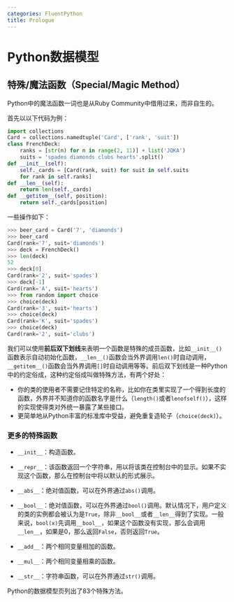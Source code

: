 ```yaml
---
categories: FluentPython
title: Prologue
---
```


# Python数据模型

## 特殊/魔法函数（Special/Magic Method）

Python中的魔法函数一词也是从Ruby Community中借用过来，而非自生的。

首先以以下代码为例：

```python
import collections
Card = collections.namedtuple('Card', ['rank', 'suit'])
class FrenchDeck:
	ranks = [str(n) for n in range(2, 11)] + list('JQKA')
	suits = 'spades diamonds clubs hearts'.split()
def __init__(self):
	self._cards = [Card(rank, suit) for suit in self.suits
	for rank in self.ranks]
def __len__(self):
	return len(self._cards)
def __getitem__(self, position):
	return self._cards[position]
```

一些操作如下：

```python
>>> beer_card = Card('7', 'diamonds')
>>> beer_card
Card(rank='7', suit='diamonds')
>>> deck = FrenchDeck()
>>> len(deck)
52
>>> deck[0]
Card(rank='2', suit='spades')
>>> deck[-1]
Card(rank='A', suit='hearts')
>>> from random import choice
>>> choice(deck)
Card(rank='3', suit='hearts')
>>> choice(deck)
Card(rank='K', suit='spades')
>>> choice(deck)
Card(rank='2', suit='clubs')
```

我们可以使用**前后双下划线**来表明一个函数是特殊的成员函数，比如`__init__()`函数表示自动初始化函数，`__len__()`函数会当外界调用`len()`时自动调用，`__getitem__()`函数会当外界调用`[]`时自动调用等等。前后双下划线是一种Python中的约定俗成，这种约定俗成叫做特殊方法，有两个好处：

- 你的类的使用者不需要记住特定的名称，比如你在类里实现了一个得到长度的函数，外界并不知道你的函数名字是什么（`length()`或者`lenofself()`），这样的实现使得类对外统一暴露了某些接口。
- 更简单地从Python丰富的标准库中受益，避免重复造轮子（`choice(deck)`）。

### 更多的特殊函数

- `__init__`：构造函数。
- `__repr__`：该函数返回一个字符串，用以将该类在控制台中的显示。如果不实现这个函数，那么在控制台中将以默认的形式展示。
- `__abs__`：绝对值函数，可以在外界通过`abs()`调用。
- `__bool__`：绝对值函数，可以在外界通过`bool()`调用。默认情况下，用户定义的类的实例都会被认为是`True`，除非`__bool__`或者`__len__`得到了实现。一般来说，`bool(x)`先调用`__bool__`，如果这个函数没有实现，那么会调用`__len__`，如果是0，那么返回`False`，否则返回`True`。
- `__add__`：两个相同变量相加的函数。
- `__mul__`：两个相同变量相乘的函数。

- `__str__`：字符串函数，可以在外界通过`str()`调用。

Python的数据模型页列出了83个特殊方法。